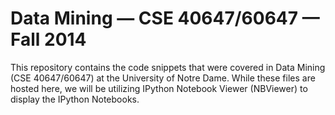 Data Mining — CSE 40647/60647 — Fall 2014
=====================================

This repository contains the code snippets that were covered in Data Mining (CSE 40647/60647) at the University of Notre Dame. While these files are hosted here, we will be utilizing IPython Notebook Viewer (NBViewer) to display the IPython Notebooks.
